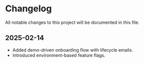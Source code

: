 # Changelog

All notable changes to this project will be documented in this file.

## 2025-02-14
- Added demo-driven onboarding flow with lifecycle emails.
- Introduced environment-based feature flags.

